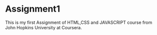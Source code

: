 # Assignment1
This is my first Assignment of HTML,CSS and JAVASCRIPT course from John Hopkins University at Coursera.

